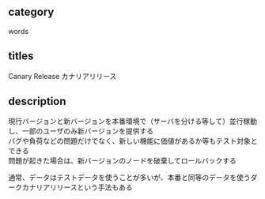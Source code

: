 ## category

words

## titles

Canary Release
カナリアリリース

## description

現行バージョンと新バージョンを本番環境で（サーバを分ける等して）並行稼動し、一部のユーザのみ新バージョンを提供する  
バグや負荷などの問題だけでなく、新しい機能に価値があるか等もテスト対象とできる  
問題が起きた場合は、新バージョンのノードを破棄してロールバックする

通常、データはテストデータを使うことが多いが、本番と同等のデータを使うダークカナリアリリースという手法もある
